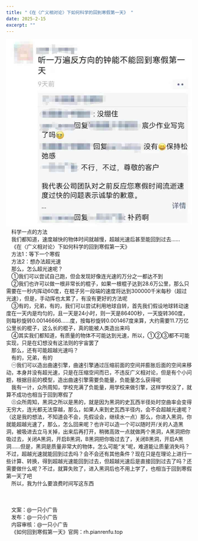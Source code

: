 ```yaml
---
title: "《在〈广义相对论〉下如何科学的回到寒假第一天》 "
date: 2025-2-15
excerpt: ""
---
```


![图1](/assets/images/25-2-15/t1.jpg)  
&ensp;&ensp;科学一点的方法  
&ensp;&ensp;我们都知道，速度越快的物体时间就越慢，超越光速后甚至能回到过去……  
&ensp;&ensp;《在〈广义相对论〉下如何科学的回到寒假第一天》  
&ensp;&ensp;方法1：等下一个寒假  
&ensp;&ensp;方法2：想办法超光速  
&ensp;&ensp;那么，怎么超光速呢？  
&ensp;&ensp;①我们可以尝试自己跑，但会发现好像连光速的万分之一都达不到  
&ensp;&ensp;②我们也许可以做一根非常长的棍子，如果一根棍子达到28.6万公里，那么只需要在一秒内挥动60度，在棍子另一段端的速度将达到300000千米每秒（超过光速），但是，手动挥也太累了，有没有更好的方法呢  
&ensp;&ensp;③有的，兄弟，有的，我们可以尝试利用地球自转，首先我们假设地球转动速度在一天内是均匀的，且一天是24小时，则一天是86400秒，一天旋转360度，则每秒旋转0.00146666……度，按每秒旋转0.001467度来算，大约需要11.7万亿公里​​长的棍子，这么长的棍子，真的能被人类造出来吗  
&ensp;&ensp;④其实我们都知道，有质量的物体不可能达到光速，所以，①②③都不可能实现，只是在幻想没有这法则的宇宙罢了  
&ensp;&ensp;那么，还有可能超越光速吗？  
&ensp;&ensp;有的，兄弟，有的  
&ensp;&ensp;㊀我们可以造出曲速引擎，曲速引擎通过压缩前面的空间并膨胀后面的空间来移动，本身并没有超光速，只是在压缩空间而已，不违反广义相对论，但是有个小问题，根据目前的模型，造出曲速引擎需要负能量，负能量怎么获得呢  
&ensp;&ensp;我有一计，众所周知，学校充满了负能量，用学校来做引擎，这样学校没了，就算不成功也相当于回到寒假了  
&ensp;&ensp;㊁众所周知，黑洞之所以是黑的，就是因为黑洞的史瓦西半径处时空曲率会变得无穷大，连光都无法穿越，那么，如果人来到史瓦西半径内，会不会超越光速呢？（这是我的想法，不知道会不会，先假设会，继续水一点）那么，你进入黑洞，你就能超越光速了，那么，怎么回来呢？也许可以造一个可以随时开/关的人造黑洞，被吸进去立马关掉，出来后再打开，稍微高效一点就做两个黑洞，A黑洞把你吸过去，关闭A黑洞，开启B黑洞，B黑洞把你吸过去了，关闭B黑洞，开启A黑洞……但是，黑洞是质量非常大的物体，怎么可能“关”呢，难道能让质量消失吗？不过，超越光速就能回到过去吗？会不会还有其他条件？现在只是在理论上进行一些计算、转换，得到超越光速能回到过去，但超越光速后是直接回到过去了吗？还需要做什么呢？不过，就算失败了，进入黑洞后也不用上学了，也相当于回到寒假第一天了吧  
&ensp;&ensp;所以，我为什么要浪费时间写这东西  
&ensp;&ensp;  
&ensp;&ensp;  
&ensp;&ensp;  
&ensp;&ensp;文案：@一只小广告   
&ensp;&ensp;发布：@一只小广告  
&ensp;&ensp;内容审核：@一只小广告  
&ensp;&ensp;《如何回到寒假第一天》官网：rh.pianrenfu.top  
